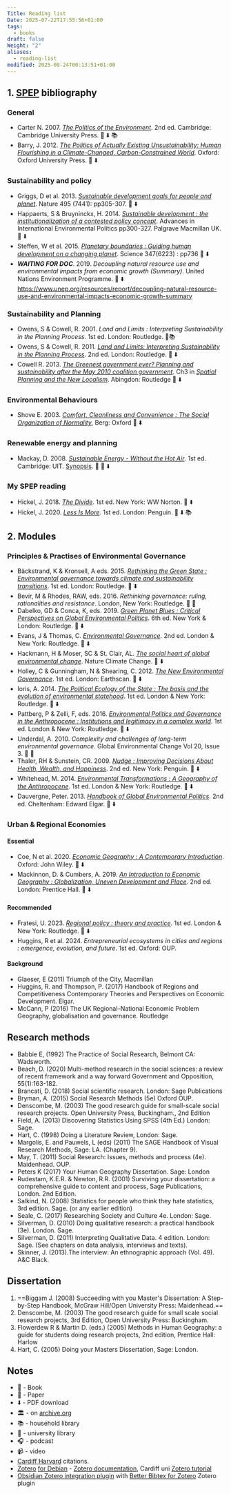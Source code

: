 ```yaml
---
Title: Reading list
Date: 2025-07-22T17:55:56+01:00
tags:
  - books
draft: false
Weight: "2"
aliases:
  - reading-list
modified: 2025-09-24T00:13:51+01:00
---
```

## 1. [SPEP](https://www.cardiff.ac.uk/study/postgraduate/taught/courses/course/sustainability,-planning-and-environmental-policy-msc-part-time) bibliography
### General
- Carter N. 2007. *[The Politics of the Environment](https://f001.backblazeb2.com/file/jakerMSc/Carter_The-Politics-of+-the-Environment_2007.pdf)*. 2nd ed. Cambridge: Cambridge University Press. 📕 ⬇️ 📚
- Barry, J. 2012. *[The Politics of Actually Existing Unsustainability: Human Flourishing in a Climate-Changed, Carbon-Constrained World](https://f001.backblazeb2.com/file/jakerMSc/Barry-Politics-Actually-Existing-Unsustainability.pdf)*. Oxford: Oxford University Press. 📕 ⬇️
### Sustainability and policy
- Griggs, D et al. 2013. *[Sustainable development goals for people and planet](https://f001.backblazeb2.com/file/jakerMSc/Griggs_sustainable-development-goals-for-people-and-planet_2013.pdf)*. Nature 495 (7441): pp305-307. 📄 ⬇️
- Happaerts, S & Bruyninckx, H. 2014. *[Sustainable development : the institutionalization of a contested policy concept](https://f001.backblazeb2.com/file/jakerMSc/Happaerts_Sustainable-development_2014.pdf)*. Advances in International Environmental Politics pp300-327. Palgrave Macmillan UK. 📄 ⬇️
- Steffen, W et al. 2015. *[Planetary boundaries : Guiding human development on a changing planet](https://f001.backblazeb2.com/file/jakerMSc/Steffen_Planetary-boundaries_2015.pdf)*. Science 347(6223) : pp736 📄 ⬇️
- ***WAITING FOR DOC***. 2019. *Decoupling natural resource use and environmental impacts from economic growth (Summary)*. United Nations Environment Programme. 📄 ⬇️ https://www.unep.org/resources/report/decoupling-natural-resource-use-and-environmental-impacts-economic-growth-summary
### Sustainability and Planning
- Owens, S & Cowell, R. 2001. *Land and Limits : Interpreting Sustainability in the Planning Process*. 1st ed. London: Routledge. 📕📚
- Owens, S & Cowell, R. 2011. [*Land and Limits: Interpreting Sustainability in the Planning Process*](https://f001.backblazeb2.com/file/jakerMSc/Owens-Cowell_Land-and-Limits_2011.pdf). 2nd ed. London: Routledge. 📕 ⬇️
- Cowell R. 2013. *[The Greenest government ever? Planning and sustainability after the May 2010 coalition government](https://doi.org/10.4324/9781315541051-3)*. Ch3 in *[Spatial Planning and the New Localism](https://f001.backblazeb2.com/file/jakerMSc/Haughton_Spatial-Planning-and-the-New-Localism_2009.pdf)*. Abingdon: Routledge 📄 ⬇️
### Environmental Behaviours
- Shove E. 2003. *[Comfort, Cleanliness and Convenience : The Social Organization of Normality](https://f001.backblazeb2.com/file/jakerMSc/Shove_Comfort-Cleanliness-and-Convenience_The-Social-Organization-of-Normality_2003.pdf)*, Berg: Oxford 📕 ⬇️
### Renewable energy and planning
- Mackay, D. 2008. *[Sustainable Energy - Without the Hot Air](https://f001.backblazeb2.com/file/jakerMSc/Sustainable-Energy_Without-the-Hot-Air.pdf)*. 1st ed. Cambridge: UIT. [Synopsis](https://f001.backblazeb2.com/file/jakerMSc/Sustainable-Energy_Without-the-Hot-Air_synopsis.pdf). 📕 📄 ⬇️ 
### My SPEP reading
- Hickel, J. 2018. [*The Divide*](https://f001.backblazeb2.com/file/jakerMSc/Hickel_The-Divide_2018.pdf). 1st ed. New York: WW Norton. 📕 ⬇️
- Hickel, J. 2020. [*Less Is More*](https://f001.backblazeb2.com/file/jakerMSc/Hickel_Less-Is-More_2020.pdf). 1st ed. London: Penguin. 📕 ⬇️ 📚
## 2. Modules
### Principles & Practises of Environmental Governance
- Bäckstrand, K & Kronsell, A eds. 2015. *[Rethinking the Green State : Environmental governance towards climate and sustainability transitions](https://f001.backblazeb2.com/file/jakerMSc/B%C3%A4ckstrand-Kronsell-eds_Rethinking-the-Green-State_2015.pdf)*. 1st ed. London: Routledge. 📕 ⬇️
- Bevir, M & Rhodes, RAW, eds. 2016. *Rethinking governance: ruling, rationalities and resistance*. London, New York: Routledge. 📕 🏫
- Dabelko, GD & Conca, K, eds. 2019. *[Green Planet Blues : Critical Perspectives on Global Environmental Politics](https://f001.backblazeb2.com/file/jakerMSc/Dabelko-Conca-eds_Green-Planet-Blues_2019.pdf)*. 6th ed. New York & London: Routledge.  📕 ⬇️
- Evans, J & Thomas, C. *[Environmental Governance](https://f001.backblazeb2.com/file/jakerMSc/Evans_Environmental-Governance_2023.pdf)*. 2nd ed. London & New York: Routledge.  📕 ⬇️
- Hackmann, H & Moser, SC & St. Clair, AL. *[The social heart of global environmental change](https://f001.backblazeb2.com/file/jakerMSc/Hackmann-Moser-St-Clair_The-social-heart-of-global-environmental-change_2014.pdf)*. Nature Climate Change. 📄 ⬇️
- Holley, C & Gunningham, N & Shearing, C. 2012. *[The New Environmental Governance](https://f001.backblazeb2.com/file/jakerMSc/Holley-Gunningham-Shearing_The-New-Environmental-Governance_2011.pdf)*. 1st ed. London: Earthscan. 📕 ⬇️
- Ioris, A. 2014. *[The Political Ecology of the State : The basis and the evolution of environmental statehood](https://f001.backblazeb2.com/file/jakerMSc/Ioris_The-Political-Ecology-of-the-State_2014.pdf)*. 1st ed. London & New York: Routledge. 📕 ⬇️ 
- Pattberg, P & Zelli, F, eds. 2016. *[Environmental Politics and Governance in the Anthropocene : Institutions and legitimacy in a complex world](https://f001.backblazeb2.com/file/jakerMSc/Pattberg-Zelli-eds_Environmental-Politics-and-Governance-in-the-Anthropocene_2016.pdf)*. 1st ed. London & New York: Routledge. 📕 ⬇️
- Underdal, A. 2010. *Complexity and challenges of long-term environmental governance*. Global Environmental Change Vol 20, Issue 3. 📄 🏫
- Thaler, RH & Sunstein, CR. 2009. *[Nudge : Improving Decisions About Health, Wealth, and Happiness](https://f001.backblazeb2.com/file/jakerMSc/Thaler-Sunstein_Nudge_2009.pdf)*. 2nd ed. New York: Penguin. 📕 ⬇️
- Whitehead, M. 2014. *[Environmental Transformations : A Geography of the Anthropocene](https://f001.backblazeb2.com/file/jakerMSc/Whitehead_Environmental-Transformations_2014.pdf)*. 1st ed. London & New York: Routledge. 📕 ⬇️
- Dauvergne, Peter. 2013. *[Handbook of Global Environmental Politics](https://f001.backblazeb2.com/file/jakerMSc/Dauvergne_Handbook-of-Global-Environmental-Politics_2013.pdf)*. 2nd ed. Cheltenham: Edward Elgar. 📕 ⬇️  
### Urban & Regional Economies
#### Essential
- Coe, N et al. 2020. *[Economic Geography : A Contemporary Introduction](https://f001.backblazeb2.com/file/jakerMSc/Coe-Kelly-Yeung_Economic-geography_2020.pdf)*. Oxford: John Wiley. 📕 ⬇️
- Mackinnon, D. & Cumbers, A. 2019. *[An Introduction to Economic Geography : Globalization, Uneven Development and Place](https://f001.backblazeb2.com/file/jakerMSc/Mackinnon-Cumbers_Introduction-to-economic-geography_2007.pdf)*. 2nd ed. London: Prentice Hall. 📕 ⬇️
#### Recommended
- Fratesi, U. 2023. *[Regional policy : theory and practice](https://f001.backblazeb2.com/file/jakerMSc/Fratesi_Regional-Policy_2023.pdf)*. 1st ed. London & New York: Routledge. 📕 ⬇️ 
- Huggins, R et al. 2024. *Entrepreneurial ecosystems in cities and regions : emergence, evolution, and future*. 1st ed. Oxford: OUP. 
#### Background
- Glaeser, E (2011) Triumph of the City, Macmillan
- Huggins, R. and Thompson, P. (2017) Handbook of Regions and Competitiveness Contemporary Theories and Perspectives on Economic Development. Elgar.
- McCann, P (2016) The UK Regional–National Economic Problem Geography, globalisation and governance. Routledge
## Research methods
- Babbie E, (1992) The Practice of Social Research, Belmont CA: Wadsworth.
- Beach, D. (2020) Multi-method research in the social sciences: a review of recent framework and a way forward Government and Opposition, 55(1):163-182.
- Brancati, D. (2018) Social scientific research. London: Sage Publications
- Bryman, A. (2015) Social Research Methods (5e) Oxford OUP.
- Denscombe, M. (2003) The good research guide for small-scale social research projects. Open University Press, Buckingham., 2nd Edition
- Field, A. (2013) Discovering Statistics Using SPSS (4th Ed.) London: Sage.
- Hart, C. (1998) Doing a Literature Review, London: Sage.
- Margolis, E. and Pauwels, L (eds) (2011) The SAGE Handbook of Visual Research Methods, Sage: LA. (Chapter 9).
- May, T. (2011) Social Research: Issues, methods and process (4e). Maidenhead. OUP.
- Peters K (2017) Your Human Geography Dissertation. Sage: London
- Rudestam, K.E.R. & Newton, R.R. (2001) Surviving your dissertation: a comprehensive guide to content and process, Sage Publications, London. 2nd Edition.
- Salkind, N. (2008) Statistics for people who think they hate statistics, 3rd edition. Sage. (or any earlier edition)
- Seale, C. (2017) Researching Society and Culture 4e. London: Sage.
- Silverman, D. (2010) Doing qualitative research: a practical handbook (3e). London. Sage.
- Silverman, D. (2011) Interpreting Qualitative Data. 4 edition. London: Sage. (See chapters on data analysis, interviews and texts).
- Skinner, J. (2013).The interview: An ethnographic approach (Vol. 49). A&C Black.
## Dissertation
1. ==Biggam J. (2008) Succeeding with you Master's Dissertation: A Step-by-Step Handbook, McGraw Hill/Open University Press: Maidenhead.==
2. Denscombe, M. (2003) The good research guide for small scale social research projects, 3rd Edition, Open University Press: Buckingham.
3. Flowerdew R & Martin D. (eds.) (2005) Methods in Human Geography: a guide for students doing research projects, 2nd edition, Prentice Hall: Harlow
4. Hart, C. (2005) Doing your Masters Dissertation, Sage: London.
## Notes
- 📕 - Book
- 📄 - Paper
- ⬇️ - PDF download
- 🏛️ - on [archive.org](https://archive.org/) 
- 📚 - household library
- 🏫 - university library
- 🎧 - podcast
- 📹 - video
- [Cardiff Harvard](https://xerte.cardiff.ac.uk/play_4191#page1) citations.
- [Zotero](https://www.zotero.org/) [for Debian](https://github.com/retorquere/zotero-deb) - [Zotero documentation](https://www.zotero.org/support/), Cardiff uni [Zotero tutorial](https://xerte.cardiff.ac.uk/play_14459#page1)
- [Obsidian Zotero integration plugin](https://github.com/mgmeyers/obsidian-zotero-integration) with [Better Bibtex for Zotero](https://retorque.re/zotero-better-bibtex/index.html) Zotero plugin